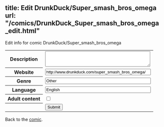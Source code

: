 title: Edit DrunkDuck/Super_smash_bros_omega
url: "/comics/DrunkDuck_Super_smash_bros_omega_edit.html"
---
Edit info for comic DrunkDuck/Super_smash_bros_omega

<form name="comic" action="http://gaepostmail.appspot.com/comic/" method="post">
<table class="comicinfo">
<tr>
<th>Description</th><td><textarea name="description" cols="40" rows="3"></textarea></td>
</tr>
<tr>
<th>Website</th><td><input type="text" name="url" value="http://www.drunkduck.com/super_smash_bros_omega/" size="40"/></td>
</tr>
<tr>
<th>Genre</th><td><input type="text" name="genre" value="Other" size="40"/></td>
</tr>
<tr>
<th>Language</th><td><input type="text" name="language" value="English" size="40"/></td>
</tr>
<tr>
<th>Adult content</th><td><input type="checkbox" name="adult" value="adult" /></td>
</tr>
<tr>
<th></th><td>
<input type="hidden" name="comic" value="DrunkDuck_Super_smash_bros_omega" />
<input type="submit" name="submit" value="Submit" />
</td>
</tr>
</table>
</form>

Back to the [comic](DrunkDuck_Super_smash_bros_omega.html).
